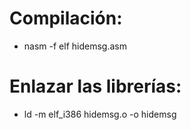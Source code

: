 # Compilación:

* nasm -f elf hidemsg.asm 

# Enlazar las librerías:

* ld -m elf_i386 hidemsg.o -o hidemsg
